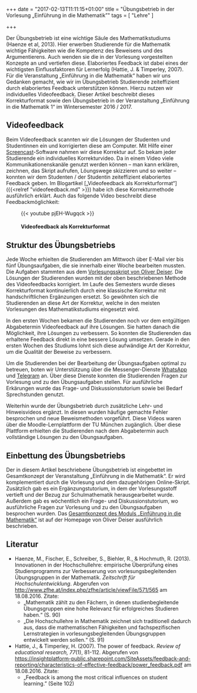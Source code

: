 +++
date = "2017-02-13T11:11:15+01:00"
title = "Übungsbetrieb in der Vorlesung „Einführung in die Mathematik”"
tags = [
"Lehre"
]

+++

Der Übungsbetrieb ist eine wichtige Säule des Mathematikstudiums (Haenze et al, 2013). Hier erwerben Studierende für die Mathematik wichtige Fähigkeiten wie die Kompetenz des Beweisens und des Argumentierens. Auch wenden sie die in der Vorlesung vorgestellten Konzepte an und vertiefen diese. Elaboriertes Feedback ist dabei eines der wichtigsten Einflussfaktoren für Lernerfolg (Hattie, J. & Timperley, 2007). Für die Veranstaltung „Einführung in die Mathematik“ haben wir uns Gedanken gemacht, wie wir im Übungsbetrieb Studierende zeiteffizient durch elaboriertes Feedback unterstützen können. Hierzu nutzen wir individuelles Videofeedback. Dieser Artikel beschreibt dieses Korrekturformat sowie den Übungsbetrieb in der Veranstaltung „Einführung in die Mathematik 1“ im Wintersemester 2016 / 2017.

## Videofeedback

Beim Videofeedback scannten wir die Lösungen der Studenten und Studentinnen ein und korrigierten diese am Computer. Mit Hilfe einer [Screencast](https://de.wikipedia.org/wiki/Screencast)-Software nahmen wir diese Korrektur auf. So bekam jeder Studierende ein individuelles Korrekturvideo. Da in einem Video viele Kommunikationenskanäle genutzt werden können – man kann erklären, zeichnen, das Skript aufrufen, Löungswege skizzieren und so weiter –  konnten wir dem Studenten / der Studentin zeiteffizient elaboriertes Feedback geben. Im Blogartikel [„Videofeedback als Korrekturformat“]({{<relref "videofeedback.md" >}}) habe ich diese Korrekturmethode ausführlich erklärt. Auch das folgende Video beschreibt diese Feedbackmöglichkeit:

<figure>
{{< youtube pjEH-Wugqck >}}
<figcaption><h4>Videofeedback als Korrekturformat</h4></figcaption>
</figure>

## Struktur des Übungsbetriebs

Jede Woche erhielten die Studierenden am Mittwoch über E-Mail vier bis fünf Übungsaufgaben, die sie innerhalb einer Woche bearbeiten mussten. Die Aufgaben stammten aus dem [Vorlesungsskript von Oliver Deiser](http://www.aleph1.info/?call=Puc&permalink=em1). Die Lösungen der Studierenden wurden mit der oben beschriebenen Methode des Videofeedbacks korrigiert. Im Laufe des Semesters wurde dieses Korrekturformat kontinuierlich durch eine klassische Korrektur mit handschriftlichen Ergänzungen ersetzt. So gewöhnten sich die Studierenden an diese Art der Korrektur, welche in den meisten Vorlesungen des Mathematikstudiums eingesetzt wird.

In den ersten Wochen bekamen die Studierenden noch vor dem entgültigen Abgabetermin Videofeedback auf ihre Lösungen. Sie hatten danach die Möglichkeit, ihre Lösungen zu verbessern. So konnten die Studierenden das erhaltene Feedback direkt in eine bessere Lösung umsetzen. Gerade in den ersten Wochen des Studiums lohnt sich diese aufwändige Art der Korrektur, um die Qualität der Beweise zu verbessern.

Um die Studierenden bei der Bearbeitung der Übungsaufgaben optimal zu betreuen, boten wir Unterstützung über die Messenger-Dienste [WhatsApp](https://de.wikipedia.org/wiki/WhatsApp) und [Telegram](https://de.wikipedia.org/wiki/Telegram_Messenger) an. Über diese Dienste konnten die Studierenden Fragen zur Vorlesung und zu den Übungsaufgaben stellen. Für ausführliche Erkärungen wurde das Frage- und Diskussionstutorium sowie bei Bedarf Sprechstunden genutzt.

Weiterhin wurde der Übungsbetrieb durch zusätzliche Lehr- und Hinweisvideos ergänzt. In diesen wurden häufige gemachte Fehler besprochen und neue Beweismethoden vorgeführt. Diese Videos waren über die Moodle-Lernplattform der TU München zugänglich. Über diese Plattform erhielten die Studierenden nach dem Abgabetermin auch vollständige Lösungen zu den Übungsaufgaben.

## Einbettung des Übungsbetriebs

Der in diesem Artikel beschriebene Übungsbetrieb ist eingebettet im Gesamtkonzept der Veranstaltung „Einführung in die Mathematik“. Er wird komplementiert durch die Vorlesung und dem dazugehörigen Online-Skript. Zusätzlich gab es ein Ergänzungstutorium, in dem der Vorlesungsstoff vertieft und der Bezug zur Schulmathematik herausgearbeitet wurde. Außerdem gab es wöchentlich ein Frage- und Diskussionstutorium, wo ausführliche Fragen zur Vorlesung und zu den Übungsaufgaben besprochen wurden. Das [Gesamtkonzept des Moduls „Einführung in die Mathematik“](http://www.aleph1.info/?call=Puc&permalink=cur) ist auf der Homepage von Oliver Deiser ausführlich beschrieben.

## Literatur

* Haenze, M., Fischer, E., Schreiber, S., Biehler, R., & Hochmuth, R. (2013). Innovationen in der Hochschullehre: empirische Überprüfung eines Studienprogramms zur Verbesserung von vorlesungsbegleitenden Übungsgruppen in der Mathematik. *Zeitschrift für Hochschulentwicklung*. Abgerufen von http://www.zfhe.at/index.php/zfhe/article/viewFile/571/565 am 18.08.2016. Zitate:
    * „Mathematik zählt zu den Fächern, in denen studienbegleitende Übungsgruppen eine hohe Relevanz für erfolgreiches Studieren haben.“ (S. 90)
    * „Die Hochschullehre in Mathematik zeichnet sich traditionell dadurch aus, dass die mathematischen Fähigkeiten und fachspezifischen Lernstrategien in vorlesungsbegleitenden Übungsgruppen entwickelt werden sollen.“ (S. 91)
* Hattie, J., & Timperley, H. (2007). The power of feedback. *Review of educational research, 77*(1), 81-112. Abgerufen von https://insightplatform-public.sharepoint.com/SiteAssets/feedback-and-reporting/characteristics-of-effective-feedback/power_feedback.pdf am 18.08.2016. Zitate:
    * „Feedback is among the most critical influences on student learning.” (Seite 102)
